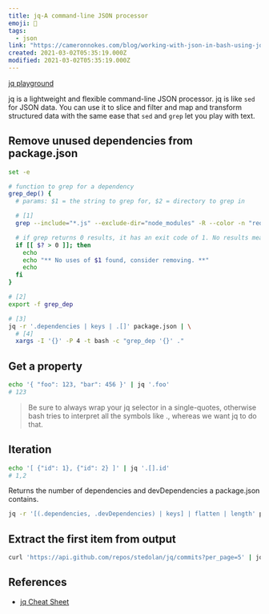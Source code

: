 ```yaml
---
title: jq-A command-line JSON processor
emoji: 📝
tags:
  - json
link: "https://cameronnokes.com/blog/working-with-json-in-bash-using-jq/"
created: 2021-03-02T05:35:19.000Z
modified: 2021-03-02T05:35:19.000Z
---
```


[jq playground](https://jqplay.org/)

jq is a lightweight and flexible command-line JSON processor. jq is like `sed` for JSON data. You can use it to slice and filter and map and transform structured data with the same ease that `sed` and `grep` let you play with text.

## Remove unused dependencies from package.json

```sh
set -e

# function to grep for a dependency
grep_dep() {
  # params: $1 = the string to grep for, $2 = directory to grep in

  # [1]
  grep --include="*.js" --exclude-dir="node_modules" -R --color -n "require\(.*$1.*\)" "$2"

  # if grep returns 0 results, it has an exit code of 1. No results means dependency is not in use
  if [[ $? > 0 ]]; then
    echo
    echo "** No uses of $1 found, consider removing. **"
    echo
  fi
}

# [2]
export -f grep_dep

# [3]
jq -r '.dependencies | keys | .[]' package.json | \
  # [4]
  xargs -I '{}' -P 4 -t bash -c "grep_dep '{}' ."
```

## Get a property

```sh
echo '{ "foo": 123, "bar": 456 }' | jq '.foo'
# 123
```

> Be sure to always wrap your jq selector in a single-quotes, otherwise bash tries to interpret all the symbols like ., whereas we want jq to do that.

## Iteration

```sh
echo '[ {"id": 1}, {"id": 2} ]' | jq '.[].id'
# 1,2
```

Returns the number of dependencies and devDependencies a package.json contains.

```sh
jq -r '[(.dependencies, .devDependencies) | keys] | flatten | length' package.json
```

## Extract the first item from output

```sh
curl 'https://api.github.com/repos/stedolan/jq/commits?per_page=5' | jq '.[0]'
```

## References

- [jq Cheat Sheet](https://lzone.de/cheat-sheet/jq)
